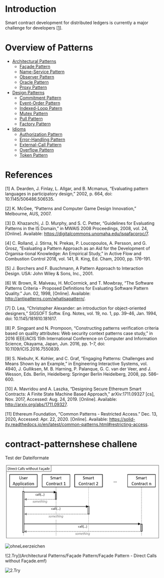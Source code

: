 # Introduction
Smart contract development for distributed ledgers is currently a major challenge for developers [[1](#references)].

# Overview of Patterns
* [Architectural Patterns](./Architectural%20Patterns/README.md)
  * [Façade Pattern](./Architectural%20Patterns/Façade%20Pattern/README.md#context)
  * [Name-Service Pattern](./Architectural%20Patterns/Name-Service%20Pattern/README.md#context)
  * [Observer Pattern](./Architectural%20Patterns/Observer%20Patterns/README.md#context)
  * [Oracle Pattern](./Architectural%20Patterns/Oracle%20Pattern/README.md#context)
  * [Proxy Pattern](./Architectural%20Patterns/Proxy%20Pattern/README.md#context)
* [Design Patterns](./Design%20Patterns/README.md)
  * [Commitment Pattern](./Design%20Patterns/Commitment%20Pattern/README.md#context)
  * [Event-Order Pattern](./Design%20Patterns/Event-Order%20Pattern/README.md#context)
  * [Indexed-Loop Patern](./Design%20Patterns/Indexed-Loop%20Pattern/README.md#context)
  * [Mutex Pattern](./Design%20Patterns/Mutex%20Patterns/README.md#context)
  * [Pull Pattern](./Design%20Patterns/Pull%20Pattern/README.md#context)
  * [Factory Pattern](./Design%20Patterns/Factory%20Pattern/README.md#context)
* [Idioms](./idioms/overview.md)
  * [Authorization Pattern](./idioms/Authorization%20Pattern/README.md#context)
  * [Error-Handling Pattern](./idioms/Error-Handling-%20Pattern/README.md#context)
  * [External-Call Pattern](./idioms/External-Call%20Pattern/README.md#context)
  * [Overflow Pattern](./idioms/Overflow%20Patterns/README.md#context)
  * [Token Pattern](./idioms/Token%20Pattern/README.md#context)

# References
[1] A. Dearden, J. Finlay, L. Allgar, and B. Mcmanus, “Evaluating pattern languages in participatory design,” 2002, p. 664, doi: 10.1145/506486.506535.

[2] K. McGee, “Patterns and Computer Game Design Innovation,” Melbourne, AUS, 2007.

[3] D. Khazanchi, J. D. Murphy, and S. C. Petter, “Guidelines for Evaluating Patterns in the IS Domain,” in MWAIS 2008 Proceedings, 2008, vol. 24, [Online]. Available: https://digitalcommons.unomaha.edu/isqafacproc/7.

[4] C. Rolland, J. Stirna, N. Prekas, P. Loucopoulos, A. Persson, and G. Grosz, “Evaluating a Pattern Approach as an Aid for the Development of Organisa-tional Knowledge: An Empirical Study,” in Active Flow and Combustion Control 2018, vol. 141, R. King, Ed. Cham, 2000, pp. 176–191.

[5] J. Borchers and F. Buschmann, A Pattern Approach to Interaction Design. USA: John Wiley & Sons, Inc., 2001.

[6] W. Brown, R. Malveau, H. McCormick, and T. Mowbray, “The Software Patterns Criteria - Proposed Definitions for Evaluating Software Pattern Quality.” Jun. 02, 1998, [Online]. Available: http://antipatterns.com/whatisapattern/.

[7] D. Lea, “Christopher Alexander: an introduction for object-oriented designers,” SIGSOFT Softw. Eng. Notes, vol. 19, no. 1, pp. 39–46, Jan. 1994, doi: 10.1145/181610.181617.

[8] P. Singpant and N. Prompoon, “Constructing patterns verification criteria based on quality attributes: Web security context patterns case study,” in 2016 IEEE/ACIS 15th International Conference on Computer and Information Science, Okayama, Japan, Jun. 2016, pp. 1–7, doi: 10.1109/ICIS.2016.7550839.

[9] S. Niebuhr, K. Kohler, and C. Graf, “Engaging Patterns: Challenges and Means Shown by an Example,” in Engineering Interactive Systems, vol. 4940, J. Gulliksen, M. B. Harning, P. Palanque, G. C. van der Veer, and J. Wesson, Eds. Berlin, Heidelberg: Springer Berlin Heidelberg, 2008, pp. 586–600.

[10] A. Mavridou and A. Laszka, “Designing Secure Ethereum Smart Contracts: A Finite State Machine Based Approach,” arXiv:1711.09327 [cs], Nov. 2017, Accessed: Aug. 24, 2019. [Online]. Available: http://arxiv.org/abs/1711.09327.

[11] Ethereum Foundation, “Common Patterns - Restricted Access.” Dec. 13, 2020, Accessed: Apr. 22, 2020. [Online]. Available: https://solid-ity.readthedocs.io/en/latest/common-patterns.html#restricting-access.

# contract-patternshese challene

Test der Dateiformate

![Try](Architectural%20Patterns/Façade%20Pattern/Façade%20Pattern%20-%20Direct%20Calls%20without%20Façade.png)

![ohneLeerzeichen](ArchitecturalPatterns/FaçadePattern/FaçadePattern-DirectCallswithoutFaçade.png)



![2.Try](Architectural Patterns/Façade Pattern/Façade Pattern - Direct Calls without Façade.emf)

![2.Try](Architectural%20Patterns/Façade%20Pattern/Façade%20Pattern%20-%20Direct%20Calls%20without%20Façade.)

